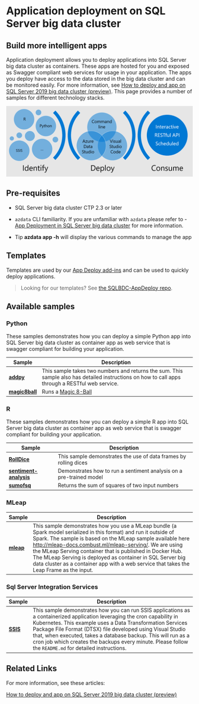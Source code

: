 # Application deployment on SQL Server big data cluster

## Build more intelligent apps
Application deployment allows you to deploy applications into SQL Server big data cluster as containers. These apps are hosted for you and exposed as Swagger compliant web services for usage in your application. The apps you deploy have access to the data stored in the big data cluster and can be monitored easily. For more information, see [How to deploy and app on SQL Server 2019 big data cluster (preview)](https://docs.microsoft.com/en-us/sql/big-data-cluster/big-data-cluster-create-apps?view=sqlallproducts-allversions). This page provides a number of samples for different technology stacks.

![Appdeploy](Appdeploy.PNG)

## Pre-requisites
* SQL Server big data cluster CTP 2.3 or later
* `azdata` CLI familiarity. If you are unfamiliar with `azdata` please refer to - [App Deployment in SQL Server big data cluster](https://docs.microsoft.com/en-us/sql/big-data-cluster/big-data-cluster-create-apps?view=sqlallproducts-allversions) for more information.

* Tip 
**azdata app -h** will display the various commands to manage the app

## Templates
Templates are used by our [App Deploy add-ins](https://docs.microsoft.com/en-us/sql/big-data-cluster/app-deployment-extension?view=sqlallproducts-allversions) and can be used to quickly deploy applications.
> Looking for our templates? See [the SQLBDC-AppDeploy repo](https://github.com/Microsoft/SQLBDC-AppDeploy).

## Available samples
### Python 
These samples demonstrates how you can deploy a simple Python app into SQL Server big data cluster as container app as web service that is swagger compliant for building your application.

|Sample|Description|
|-|-|
|__[addpy](addpy/)__|This sample takes two numbers and returns the sum. This sample also has detailed instructions on how to call apps through a RESTful web service.|
|__[magic8ball](magic8ball/)__|Runs a [Magic 8-Ball](https://en.wikipedia.org/wiki/Magic_8-Ball)|

### R 
These samples demonstrates how you can deploy a simple R app into SQL Server big data cluster as container app as web service that is swagger compliant for building your application. 

|Sample|Description|
|-|-|
|__[RollDice](RollDice/)__|This sample demonstrates the use of data frames by rolling dices|
|__[sentiment-analysis](sentiment-analysis)__|Demonstrates how to run a sentiment analysis on a pre-trained model|
|__[sumofsq](sumofsq/)__|Returns the sum of squares of two input numbers|


### MLeap 

|Sample|Description|
|-|-|
|__[mleap](mleap/)__|This sample demonstrates how you use a MLeap bundle (a Spark model serialized in this format) and run it outside of Spark. The sample is based on the MLeap sample available here http://mleap-docs.combust.ml/mleap-serving/. We are using the MLeap Serving container that is published in Docker Hub. The MLeap Serving is deployed as container in SQL Server big data cluster as a container app with a web service that takes the Leap Frame as the input.|


### Sql Server Integration Services 

|Sample|Description|
|-|-|
|__[SSIS](SSIS/)__|This sample demonstrates how you can run SSIS applications as a containerized application leveraging the cron capability in Kubernetes. This example uses a Data Transformation Services Package File Format (DTSX) file developed using Visual Studio that, when executed, takes a database backup. This will run as a cron job which creates the backups every minute. Please follow the `README.md` for detailed instructions.|

<a name=related-links></a>

## Related Links
For more information, see these articles:

[How to deploy and app on SQL Server 2019 big data cluster (preview)](https://docs.microsoft.com/en-us/sql/big-data-cluster/big-data-cluster-create-apps?view=sqlallproducts-allversions)